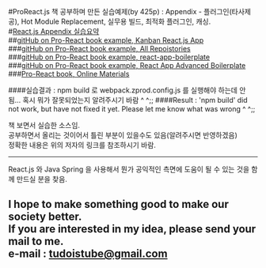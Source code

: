 #ProReact.js 책 공부하며 만든 실습예제(by 425p) : Appendix - 플러그인(타사제공), Hot Module Replacement, 실무용 빌드, 최적화 플러그인, 캐싱.  
#[React.js Appendix 실습요약](https://docs.google.com/spreadsheets/d/1FCRdK5Vh-X7jHNdGlMxqHbe9A2T5SbjIcGF1DZ6udHw/edit?usp=sharing "React.js Appendix" )  
##[gitHub on Pro-React book example, Kanban React.js App](https://github.com/pro-react/kanban-app "pro-react gitHub" )  
###[gitHub on Pro-React book example, All Repoistories](https://github.com/pro-react/ "pro-react gitHub" )  
###[gitHub on Pro-React book example, react-app-boilerplate](https://github.com/pro-react/react-app-boilerplate "pro-react gitHub" )  
###[gitHub on Pro-React book example, React App Advanced Boilerplate](https://github.com/pro-react/react-app-advanced-boilerplate "pro-react gitHub" )  
###[Pro-React book, Online Materials](http://www.pro-react.com/materials/ "pro-react Online Materials" )  
    
####실습결과 : npm build 로 webpack.zprod.config.js 를 실행해야 하는데 안됨... 혹시 뭐가 잘못되었는지 알려주시기 바람 ^ ^;;
####Result : 'npm build' did not work, but have not fixed it yet. Please let me know what was wrong ^ ^;;
	
책 보면서 실습한 소스임.  
공부하면서 올리는 것이어서 틀린 부분이 있을수도 있음(알려주시면 반영하겠음)  
정확한 내용은 위의 저자의 링크를 참조하시기 바람.  
  
---
React.js 와 Java Spring 을 사용해서 뭔가 공익적인 측면에 도움이 될 수 있는 것을
함께 만드실 분을 찾음.

I hope to make something good to make our society better.  
If you are interested in my idea, please send your mail to me.  
e-mail : tudoistube@gmail.com
---
